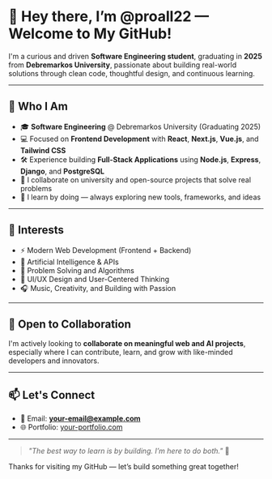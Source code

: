 # 👋 Hey there, I’m @proall22 — Welcome to My GitHub!

I'm a curious and driven **Software Engineering student**, graduating in **2025** from **Debremarkos University**, passionate about building real-world solutions through clean code, thoughtful design, and continuous learning.

---

## 🚀 Who I Am
- 🎓 **Software Engineering** @ Debremarkos University (Graduating 2025)
- 💻 Focused on **Frontend Development** with **React**, **Next.js**, **Vue.js**, and **Tailwind CSS**
- 🛠️ Experience building **Full-Stack Applications** using **Node.js**, **Express**, **Django**, and **PostgreSQL**
- 🤝 I collaborate on university and open-source projects that solve real problems
- 🧠 I learn by doing — always exploring new tools, frameworks, and ideas

---

## 🌟 Interests
- ⚡ Modern Web Development (Frontend + Backend)
- 🤖 Artificial Intelligence & APIs
- 🧩 Problem Solving and Algorithms
- 🎨 UI/UX Design and User-Centered Thinking
- 🎧 Music, Creativity, and Building with Passion

---

## 🤝 Open to Collaboration
I'm actively looking to **collaborate on meaningful web and AI projects**, especially where I can contribute, learn, and grow with like-minded developers and innovators.

---

## 📫 Let's Connect
- 📧 Email: **your-email@example.com**
- 🌐 Portfolio: [your-portfolio.com](https://portofolio-next-five.vercel.app/)

---

> _"The best way to learn is by building. I’m here to do both."_ 🚀

Thanks for visiting my GitHub — let’s build something great together!

<!---
proall22/proall22 is a ✨ special ✨ repository because its `README.md` (this file) appears on your GitHub profile.
You can click the Preview link to take a look at your changes.
--->

